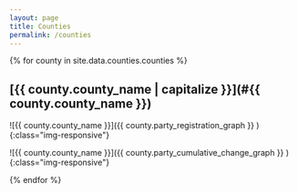 ```yaml
---
layout: page
title: Counties
permalink: /counties
---
```


{% for county in site.data.counties.counties %}
## [{{ county.county_name | capitalize }}](#{{ county.county_name }})

![{{ county.county_name }}]({{  county.party_registration_graph  }} ){:class="img-responsive"}

![{{ county.county_name }}]({{  county.party_cumulative_change_graph  }} ){:class="img-responsive"}

{% endfor %}
